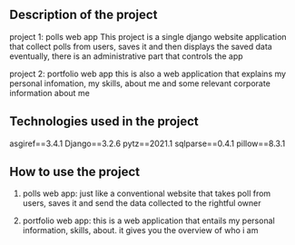 ## Description of the project
project 1: polls web app
This project is a single django website application that collect polls from users, saves it and then displays 
the saved data eventually, there is an administrative part that controls the app

project 2: portfolio web app
this is also a web application that explains my personal infomation, my skills, about me 
and some relevant corporate information about me

## Technologies used in the project
asgiref==3.4.1
Django==3.2.6
pytz==2021.1
sqlparse==0.4.1
pillow==8.3.1


## How to use the project
1. polls web app: just like a conventional website that takes poll from users, saves it and send the data collected to the 
rightful owner

2. portfolio web app: this is a web application that entails my personal information, skills, about. it gives you the
overview of who i am